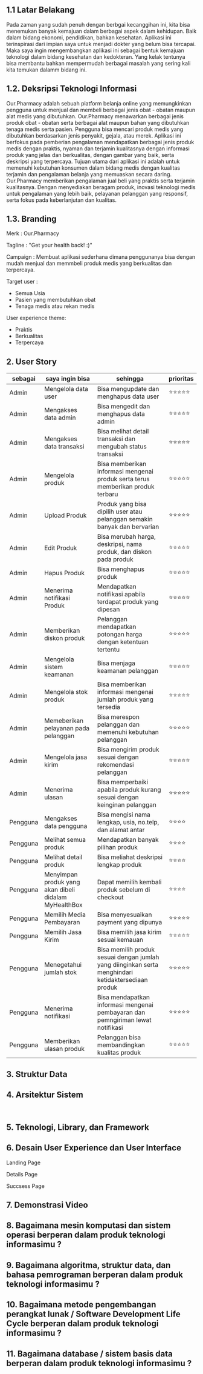 ## 1.1 Latar Belakang

Pada zaman yang sudah penuh dengan berbgai kecanggihan ini, kita bisa menemukan banyak kemajuan dalam berbagai aspek dalam kehidupan. Baik dalam bidang ekonomi, pendidikan, bahkan kesehatan. Aplikasi ini terinspirasi dari impian saya untuk menjadi dokter yang belum bisa tercapai. Maka saya ingin mengembangkan aplikasi ini sebagai bentuk kemajuan teknologi dalam bidang kesehatan dan kedokteran. Yang kelak tentunya bisa membantu bahkan mempermudah berbagai masalah yang sering kali kita temukan dalamm bidang ini. 

## 1.2. Deksripsi Teknologi Informasi

Our.Pharmacy adalah sebuah platform belanja online yang memungkinkan pengguna untuk menjual dan membeli berbagai jenis obat - obatan maupun alat medis yang dibutuhkan. Our.Pharmacy menawarkan berbagai jenis produk obat - obatan serta berbagai alat maupun bahan yang dibutuhkan tenaga medis serta pasien. Pengguna bisa mencari produk medis yang dibutuhkan berdasarkan jenis penyakit, gejala, atau merek. Aplikasi ini berfokus pada pemberian pengalaman mendapatkan berbagai jenis produk medis dengan praktis, nyaman dan terjamin kualitasnya dengan informasi produk yang jelas dan berkualitas, dengan gambar yang baik, serta deskripsi yang terpercaya. Tujuan utama dari aplikasi ini adalah untuk memenuhi kebutuhan konsumen dalam bidang medis dengan kualitas terjamin dan pengalaman belanja yang memuaskan secara daring. Our.Pharmacy memberikan pengalaman jual beli yang praktis serta terjamin kualitasnya. Dengan menyediakan beragam produk, inovasi teknologi medis untuk pengalaman yang lebih baik, pelayanan pelanggan yang responsif, serta fokus pada keberlanjutan dan kualitas.

## 1.3. Branding

Merk : Our.Pharmacy

Tagline : "Get your health back! :)" 

Campaign : Membuat aplikasi sederhana dimana penggunanya bisa dengan mudah menjual dan memmbeli produk medis yang berkualitas dan terpercaya.

Target user :
- Semua Usia
- Pasien yang membutuhkan obat
- Tenaga medis atau rekan medis
  
User experience theme:
- Praktis
- Berkualitas
- Terpercaya

   

## 2. User Story

sebagai | saya ingin bisa | sehingga | prioritas
---|---|---|---
Admin | Mengelola data user | Bisa mengupdate dan menghapus data user |  ⭐⭐⭐⭐⭐
Admin | Mengakses data admin  | Bisa mengedit dan menghapus data admin | ⭐⭐⭐⭐⭐
Admin | Mengakses data transaksi  | Bisa melihat detail transaksi dan mengubah status transaksi | ⭐⭐⭐⭐⭐
Admin | Mengelola produk | Bisa memberikan informasi mengenai produk serta terus memberikan produk terbaru |  ⭐⭐⭐⭐⭐
Admin | Upload Produk  | Produk yang bisa dipilih user atau pelanggan semakin banyak dan bervarian | ⭐⭐⭐⭐⭐
Admin | Edit Produk  | Bisa merubah harga, deskripsi, nama produk, dan diskon pada produk | ⭐⭐⭐⭐⭐
Admin | Hapus Produk  | Bisa menghapus produk | ⭐⭐⭐⭐⭐
Admin | Menerima notifikasi Produk  | Mendapatkan notifikasi apabila terdapat produk yang dipesan | ⭐⭐⭐⭐⭐
Admin | Memberikan diskon produk | Pelanggan mendapatkan potongan harga dengan ketentuan tertentu |  ⭐⭐⭐⭐⭐
Admin | Mengelola sistem keamanan | Bisa menjaga keamanan pelanggan |  ⭐⭐⭐⭐⭐
Admin | Mengelola stok produk | Bisa memberikan informasi mengenai jumlah produk yang tersedia |  ⭐⭐⭐⭐⭐
Admin | Memeberikan pelayanan pada pelanggan | Bisa merespon pelanggan dan memenuhi kebutuhan pelanggan |  ⭐⭐⭐⭐⭐
Admin | Mengelola jasa kirim | Bisa mengirim produk sesuai dengan rekomendasi pelanggan |  ⭐⭐⭐⭐⭐
Admin | Menerima ulasan | Bisa memperbaiki apabila produk kurang sesuai dengan keinginan pelanggan | ⭐⭐⭐⭐⭐
Pengguna | Mengakses data pengguna | Bisa mengisi nama lengkap, usia, no.telp, dan alamat antar  | ⭐⭐⭐⭐
Pengguna | Melihat semua produk | Mendapatkan banyak pilihan produk  | ⭐⭐⭐⭐
Pengguna | Melihat detail produk | Bisa meliahat deskripsi lengkap produk  | ⭐⭐⭐⭐
Pengguna | Menyimpan produk yang akan dibeli didalam MyHealthBox | Dapat memilih kembali produk sebelum di checkout  | ⭐⭐⭐⭐
Pengguna | Memilih Media Pembayaran | Bisa menyesuaikan payment yang dipunya  | ⭐⭐⭐⭐⭐
Pengguna | Memilih Jasa Kirim | Bisa memilih jasa kirim sesuai kemauan |  ⭐⭐⭐⭐⭐
Pengguna | Menegetahui jumlah stok | Bisa memilih produk sesuai dengan jumlah yang diinginkan serta menghindari ketidaktersediaan produk | ⭐⭐⭐⭐⭐
Pengguna | Menerima notifikasi | Bisa mendapatkan informasi mengenai pembayaran dan pemngiriman lewat notifikasi | ⭐⭐⭐⭐⭐
Pengguna | Memberikan ulasan produk | Pelanggan bisa membandingkan kualitas produk | ⭐⭐⭐⭐⭐



## 3. Struktur Data



## 4. Arsitektur Sistem

```mermaid


```

## 5. Teknologi, Library, dan Framework

  

## 6. Desain User Experience dan User Interface

Landing Page 


Details Page


Succsess Page



## 7. Demonstrasi Video



## 8. Bagaimana mesin komputasi dan sistem operasi berperan dalam produk teknologi informasimu ?



## 9. Bagaimana algoritma, struktur data, dan bahasa pemrograman berperan dalam produk teknologi informasimu ?



## 10. Bagaimana metode pengembangan perangkat lunak / Software Development Life Cycle berperan dalam produk teknologi informasimu ?



## 11. Bagaimana database / sistem basis data berperan dalam produk teknologi informasimu ?

